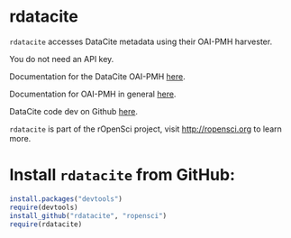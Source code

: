 # rdatacite #


`rdatacite` accesses DataCite metadata using their OAI-PMH harvester. 

You do not need an API key. 

Documentation for the DataCite OAI-PMH [here](http://oai.datacite.org/).

Documentation for OAI-PMH in general [here](http://www.openarchives.org/OAI/openarchivesprotocol.html).

DataCite code dev on Github [here](https://github.com/datacite/OAIP).

`rdatacite` is part of the rOpenSci project, visit http://ropensci.org to learn more.

# Install `rdatacite` from GitHub:

```R 
install.packages("devtools")
require(devtools)
install_github("rdatacite", "ropensci")
require(rdatacite)
```